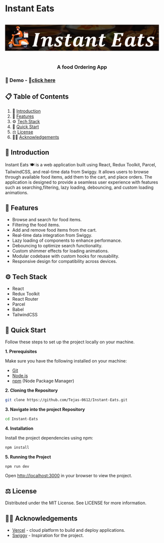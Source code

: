 # Instant Eats

<div align="center">
  <br />
   <div>
      <img src="./src/images/Instant-Eats.png" alt="Project Banner" />
    </div>
  <br />

  <h3 align="center">A food Ordering App </h3>

</div>

### <span name="demo">🚀 Demo</span> - 🔗<a href="https://instant-eats.vercel.app/" target="_blank">click here</a>

## 📋 <a name="table">Table of Contents</a>

1. 🤖 [Introduction](#introduction)
2. 🔋 [Features](#features)
3. ⚙️ [Tech Stack](#tech-stack)
4. 🤸 [Quick Start](#quick-start)
5. ⚖️ [License](#license)
6. 🙏🏻 [Acknowledgements](#acknowledgements)

## <a name="introduction">🤖 Introduction</a>

Instant Eats 🍽️ is a web application built using React, Redux Toolkit, Parcel, TailwindCSS, and real-time data from Swiggy. It allows users to browse through available food items, add them to the cart, and place orders. The application is designed to provide a seamless user experience with features such as searching,filtering, lazy loading, debouncing, and custom loading animations.

## <a name="features">🔋 Features</a>

- Browse and search for food items.
- Filtering the food items.
- Add and remove food items from the cart.
- Real-time data integration from Swiggy.
- Lazy loading of components to enhance performance.
- Debouncing to optimize search functionality.
- Custom shimmer effects for loading animations.
- Modular codebase with custom hooks for reusability.
- Responsive design for compatibility across devices.

## <a name="tech-stack">⚙️ Tech Stack</a>

- React
- Redux Toolkit
- React Router
- Parcel
- Babel
- TailwindCSS

## <a name="quick-start">🤸 Quick Start</a>

Follow these steps to set up the project locally on your machine.

**1. Prerequisites**

Make sure you have the following installed on your machine:

- [Git](https://git-scm.com/)
- [Node.js](https://nodejs.org/en)
- [npm](https://www.npmjs.com/) (Node Package Manager)

**2. Cloning the Repository**

```bash
git clone https://github.com/Tejas-0612/Instant-Eats.git
```

**3. Navigate into the project Repository**

```bash
cd Instant-Eats
```

**4. Installation**

Install the project dependencies using npm:

```bash
npm install
```

**5. Running the Project**

```bash
npm run dev
```

Open [http://localhost:3000](http://localhost:3000) in your browser to view the project.

## <a name="license">⚖️ License</a>

Distributed under the MIT License. See LICENSE for more information.

## <a name="acknowledgements">🙏🏻 Acknowledgements</a>

- <a href="https://vitejs.dev/" target="_blank"> Vercel</a> - cloud platform to build and deploy applications.
- <a href="https://vitejs.dev/" target="_blank"> Swiggy</a> - Inspiration for the project.
